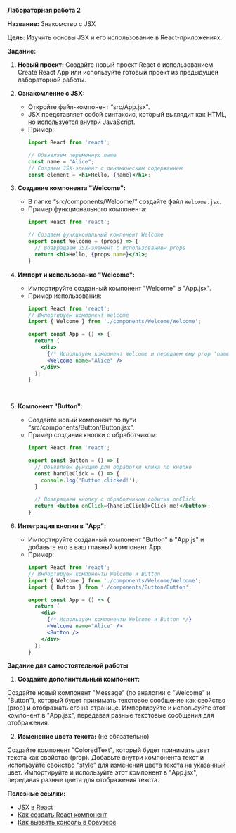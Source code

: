 
**Лабораторная работа 2**

**Название:** Знакомство с JSX

**Цель:** Изучить основы JSX и его использование в React-приложениях.


**Задание:**

1. **Новый проект:** Создайте новый проект React с использованием Create React App или используйте готовый проект из предыдущей лабораторной работы.

2. **Ознакомление с JSX:** 
    - Откройте файл-компонент “src/App.jsx".
    - JSX представляет собой синтаксис, который выглядит как HTML, но используется внутри JavaScript.
    - Пример:
      ```jsx
      import React from 'react';

      // Объявляем переменную name
      const name = "Alice";
      // Создаем JSX-элемент с динамическим содержанием
      const element = <h1>Hello, {name}</h1>;
      ```

3. **Создание компонента "Welcome":**
    - В папке “src/components/Welcome/” создайте файл `Welcome.jsx`.
    - Пример функционального компонента:
      ```jsx
      import React from 'react';

      // Создаем функциональный компонент Welcome
      export const Welcome = (props) => {
        // Возвращаем JSX-элемент с использованием props
        return <h1>Hello, {props.name}</h1>;
      }
      ```

4. **Импорт и использование "Welcome":**
    - Импортируйте созданный компонент "Welcome" в "App.jsx".
    - Пример использования:
      ```jsx
      import React from 'react';
      // Импортируем компонент Welcome
      import { Welcome } from './components/Welcome/Welcome';

      export const App = () => {
        return (
          <div>
            {/* Используем компонент Welcome и передаем ему prop 'name' */}
            <Welcome name="Alice" />
          </div>
        );
      }

    
      ```

5. **Компонент "Button":**
    - Создайте новый компонент по пути “src/components/Button/Button.jsx”.
    - Пример создания кнопки с обработчиком:
      ```jsx
      import React from 'react';

      export const Button = () => {
        // Объявляем функцию для обработки клика по кнопке
        const handleClick = () => {
          console.log('Button clicked!');
        }

        // Возвращаем кнопку с обработчиком события onClick
        return <button onClick={handleClick}>Click me!</button>;
      }
      ```

6. **Интеграция кнопки в "App":**
    - Импортируйте созданный компонент "Button" в "App.js" и добавьте его в ваш главный компонент App.
    - Пример:
      ```jsx
      import React from 'react';
      // Импортируем компоненты Welcome и Button
      import { Welcome } from './components/Welcome/Welcome';
      import { Button } from './components/Button/Button';

      export const App = () => {
        return (
          <div>
            {/* Используем компоненты Welcome и Button */}
            <Welcome name="Alice" />
            <Button />
          </div>
        );
      }

      ```

**Задание для самостоятельной работы**

1. **Создайте дополнительный компонент:**

Создайте новый компонент "Message" (по аналогии с "Welcome" и "Button"), который будет принимать текстовое сообщение как свойство (prop) и отображать его на странице.
Импортируйте и используйте этот компонент в "App.jsx", передавая разные текстовые сообщения для отображения.

2. **Изменение цвета текста:** (не обязательно)

Создайте компонент "ColoredText", который будет принимать цвет текста как свойство (prop).
Добавьте внутри компонента текст и используйте свойство "style" для изменения цвета текста на указанный цвет.
Импортируйте и используйте этот компонент в "App.jsx", передавая разные цвета для отображения текста.


**Полезные ссылки:**

- [JSX в React](https://itchief.ru/react/jsx)
- [Как создать React компонент](https://reactdev.ru/learn/your-first-component/#1)
- [Как вызвать консоль в браузере](https://help.mail.ru/mail/helpful/console)
